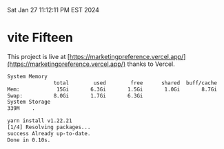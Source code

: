 Sat Jan 27 11:12:11 PM EST 2024

# vite Fifteen


This project is live at [https://marketingpreference.vercel.app/](https://marketingpreference.vercel.app/) thanks to Vercel.

```bash
System Memory
               total        used        free      shared  buff/cache   available
Mem:            15Gi       6.3Gi       1.5Gi       1.0Gi       8.7Gi       9.0Gi
Swap:          8.0Gi       1.7Gi       6.3Gi
System Storage
339M	.
```
```bash
yarn install v1.22.21
[1/4] Resolving packages...
success Already up-to-date.
Done in 0.10s.
```

